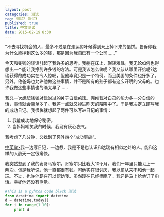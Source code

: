 ```yaml
---
layout: post
categories: 测试
tag: 测试2 测试3
published: true
title: 中文测试
date: 2015-02-19 8:30
---
```


“不去寻找机会的人，最多不过是在走运的叶候得到天上掉下来的馅饼。告诉你我
为什么能挣到这么多的钱，那是因为我自已有一个公司……” 

今天和钱钱的谈话引起了我许多的思考。我躺在床上，辗转难眠。我无论如何也得想出一个能让我挣到许多钱的方法。可是我该怎么做呢？我又该从哪里开始呢?达瑞获得的成功实在令人惊叹，但他毕竟只是一个特例，而且美国的条件也好多了。另外，他爸妈也允许他做这些事情，并不是所有的孩子都有这么开明的父母的。也许我做这些事情也的确太早了……

我又一次想起钱钱对我说过的关于自信的话。假如我对自己的能力多一分自信的话，事情就会简单多了。我差一点就又掉进昨天的陷阱中了。于是我决定立即写我的成功日记。我很快就想起了两件可以写进日记的事情：

1. 我能成功地保守秘密。
2. 当妈妈嘲笑我的时候，我没有灰心丧气。

我考虑了几分钟，又找到了另外四个“成功事迹”。

[中英link](http://semio.github.io/)我一边写日记，一边想，我是不是也认识和达瑞有相似之处的人。能和这样的人酶天一定很痛快。

我突然想到了我的表哥马塞尔，哥塞尔只比我大10个月。我们一年里只能见上一两次。但是我听说，他一直都很有钱。可他实在很讨厌，我以前从来不和他一起玩。不过，也许他现在可以帮助我。虽然现在已经很晚了，我还是马上给他订了电话。幸好他还没有睡觉。

```python
#This is a pyhton code block 测试
from datetime import datetime
d = datetime.today()
for i in range(1,10):
	print d
```

		